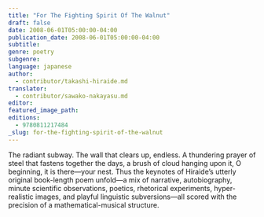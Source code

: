 ```yaml
---
title: "For The Fighting Spirit Of The Walnut"
draft: false
date: 2008-06-01T05:00:00-04:00
publication_date: 2008-06-01T05:00:00-04:00
subtitle:
genre: poetry
subgenre:
language: japanese
author:
  - contributor/takashi-hiraide.md
translator:
  - contributor/sawako-nakayasu.md
editor:
featured_image_path:
editions:
  - 9780811217484
_slug: for-the-fighting-spirit-of-the-walnut
---
```


The radiant subway. The wall that clears up, endless. A thundering prayer of steel that fastens together the days, a brush of cloud hanging upon it, O beginning, it is there—your nest. Thus the keynotes of Hiraide’s utterly original book-length poem unfold—a mix of narrative, autobiography, minute scientific observations, poetics, rhetorical experiments, hyper-realistic images, and playful linguistic subversions—all scored with the precision of a mathematical-musical structure.

